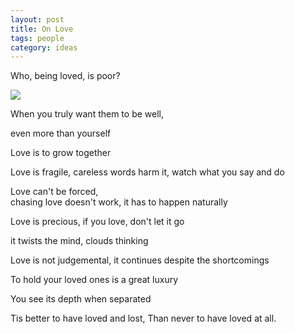 ```yaml
---
layout: post
title: On Love
tags: people
category: ideas 
---
```


Who, being loved, is poor?

<img src="https://images.fineartamerica.com/images/artworkimages/mediumlarge/1/romeo-and-juliet-from-children-s-stories-from-shakespeare-by-edith-nesbit-1858-john-h-f-bacon.jpg" />


When you truly want them to be well,

even more than yourself 

Love is to grow together

Love is fragile, 
careless words harm it, 
watch what you say and do 

Love can't be forced,  
chasing love doesn't work, 
it has to happen naturally

Love is precious, if you love, don't let it go

it twists the mind, clouds thinking 

Love is not judgemental, it continues despite the shortcomings

To hold your loved ones is a great luxury 

You see its depth when separated

Tis better to have loved and lost, Than never to have loved at all.


